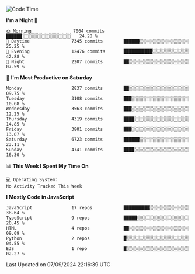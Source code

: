 <!--START_SECTION:waka-->
![Code Time](http://img.shields.io/badge/Code%20Time-3%2C337%20hrs%2038%20mins-blue)

**I'm a Night 🦉** 

```text
🌞 Morning                7064 commits        ██████░░░░░░░░░░░░░░░░░░░   24.28 % 
🌆 Daytime                7345 commits        ██████░░░░░░░░░░░░░░░░░░░   25.25 % 
🌃 Evening                12476 commits       ███████████░░░░░░░░░░░░░░   42.88 % 
🌙 Night                  2207 commits        ██░░░░░░░░░░░░░░░░░░░░░░░   07.59 % 
```
📅 **I'm Most Productive on Saturday** 

```text
Monday                   2837 commits        ██░░░░░░░░░░░░░░░░░░░░░░░   09.75 % 
Tuesday                  3108 commits        ███░░░░░░░░░░░░░░░░░░░░░░   10.68 % 
Wednesday                3563 commits        ███░░░░░░░░░░░░░░░░░░░░░░   12.25 % 
Thursday                 4319 commits        ████░░░░░░░░░░░░░░░░░░░░░   14.85 % 
Friday                   3801 commits        ███░░░░░░░░░░░░░░░░░░░░░░   13.07 % 
Saturday                 6723 commits        ██████░░░░░░░░░░░░░░░░░░░   23.11 % 
Sunday                   4741 commits        ████░░░░░░░░░░░░░░░░░░░░░   16.30 % 
```


📊 **This Week I Spent My Time On** 

```text
💻 Operating System: 
No Activity Tracked This Week
```

**I Mostly Code in JavaScript** 

```text
JavaScript               17 repos            ██████████░░░░░░░░░░░░░░░   38.64 % 
TypeScript               9 repos             █████░░░░░░░░░░░░░░░░░░░░   20.45 % 
HTML                     4 repos             ██░░░░░░░░░░░░░░░░░░░░░░░   09.09 % 
Python                   2 repos             █░░░░░░░░░░░░░░░░░░░░░░░░   04.55 % 
EJS                      1 repo              █░░░░░░░░░░░░░░░░░░░░░░░░   02.27 % 
```




 Last Updated on 07/09/2024 22:16:39 UTC
<!--END_SECTION:waka-->

<!--
**likaiqiang/likaiqiang** is a ✨ _special_ ✨ repository because its `README.md` (this file) appears on your GitHub profile.

Here are some ideas to get you started:

- 🔭 I’m currently working on ...
- 🌱 I’m currently learning ...
- 👯 I’m looking to collaborate on ...
- 🤔 I’m looking for help with ...
- 💬 Ask me about ...
- 📫 How to reach me: ...
- 😄 Pronouns: ...
- ⚡ Fun fact: ...
-->
